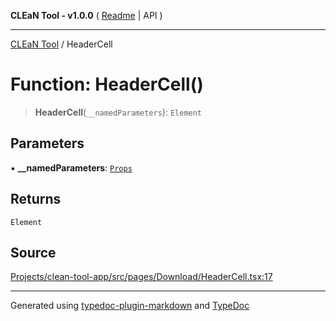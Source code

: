 **CLEaN Tool - v1.0.0** ( [Readme](../README.md) \| API )

***

[CLEaN Tool](../exports.md) / HeaderCell

# Function: HeaderCell()

> **HeaderCell**(`__namedParameters`): `Element`

## Parameters

▪ **\_\_namedParameters**: [`Props`](../interfaces/Props.md)

## Returns

`Element`

## Source

[Projects/clean-tool-app/src/pages/Download/HeaderCell.tsx:17](https://github.com/yuckyh/clean-tool-app/)

***

Generated using [typedoc-plugin-markdown](https://www.npmjs.com/package/typedoc-plugin-markdown) and [TypeDoc](https://typedoc.org/)
